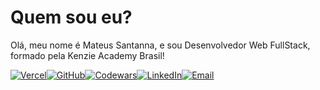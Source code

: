 # Quem sou eu?

Olá, meu nome é Mateus Santanna, e sou Desenvolvedor Web FullStack, formado pela Kenzie Academy Brasil!

<div style="display: flex;">
  <a href="https://portfolio-mateus-silva-santanna.vercel.app/" target="_blank" rel="noopener noreferrer">
    <img src="https://img.shields.io/badge/Portfólio-000000?style=for-the-badge&logo=vercel" alt="Vercel" />
  </a>
  <a href="https://github.com/mateussantanna" target="_blank" rel="noopener noreferrer">
    <img src="https://img.shields.io/badge/GitHub-100000?style=for-the-badge&logo=github" alt="GitHub" />
  </a> 
  <a href="https://www.codewars.com/users/mateussantanna" target="_blank" rel="noopener noreferrer">
    <img src="https://img.shields.io/badge/Codewars-B1361E?style=for-the-badge&logo=Codewars&logoColor=white" alt="Codewars" />
  </a>
  <a href="https://www.linkedin.com/in/mateussantanna/" target="_blank" rel="noopener noreferrer">
    <img src="https://img.shields.io/badge/LinkedIn-0077B5?style=for-the-badge&logo=linkedin" alt="LinkedIn" />
  </a>

  <a href="mailto:mateus.database5432@gmail.com" target="_blank" rel="noopener noreferrer">
    <img src="https://img.shields.io/badge/Email-D14836?style=for-the-badge&logo=gmail&logoColor=white" alt="Email" />
  </a>
</div>
